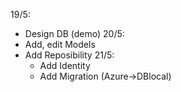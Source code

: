 19/5:
- Design DB (demo)
20/5: 
- Add, edit Models
- Add Reposibility
21/5:
  - Add Identity
  - Add Migration (Azure->DBlocal)
